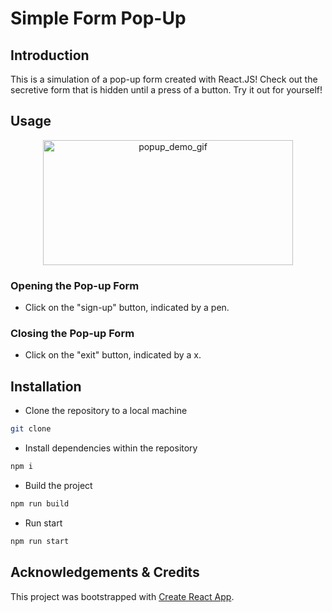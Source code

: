 # Simple Form Pop-Up

## Introduction

This is a simulation of a pop-up form created with React.JS! Check out the secretive form that is hidden until a press of a button. Try it out for yourself!

## Usage

<p align="center">
<img src="https://user-images.githubusercontent.com/61127851/121643820-1f352f00-ca47-11eb-8b1c-2bcdc507bb6b.gif" alt="popup_demo_gif" height="200" width="400" />
</p>

### Opening the Pop-up Form

- Click on the "sign-up" button, indicated by a pen.

### Closing the Pop-up Form

- Click on the "exit" button, indicated by a x.

## Installation

- Clone the repository to a local machine

```sh
git clone
```

- Install dependencies within the repository

```sh
npm i
```

- Build the project

```sh
npm run build
```

- Run start

```sh
npm run start
```

## Acknowledgements & Credits

This project was bootstrapped with [Create React App](https://github.com/facebook/create-react-app).

